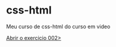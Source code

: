 # css-html
 Meu curso de css-html do curso em video

<a href="https://web-progamador.github.io/css-html/">Abrir o exercicio 002></a>
